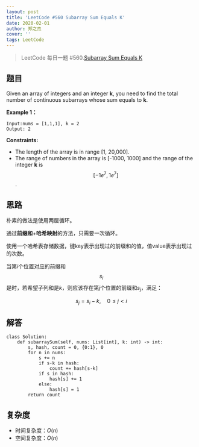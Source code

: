 ```yaml
---
layout: post
title: 'LeetCode #560 Subarray Sum Equals K'
date: 2020-02-01
author: 郑之杰
cover: ''
tags: LeetCode
---
```


> LeetCode 每日一题 #560.[Subarray Sum Equals K](https://leetcode-cn.com/problems/subarray-sum-equals-k/)

## 题目
Given an array of integers and an integer **k**, you need to find the total number of continuous subarrays whose sum equals to **k**.


**Example 1：**
```
Input:nums = [1,1,1], k = 2
Output: 2
```

**Constraints:**
- The length of the array is in range [1, 20,000].
- The range of numbers in the array is [-1000, 1000] and the range of the integer **k** is $$[-1e^7, 1e^7]$$.


## 思路
朴素的做法是使用两层循环。

通过**前缀和**+**哈希映射**的方法，只需要一次循环。

使用一个哈希表存储数据，键key表示出现过的前缀和的值，值value表示出现过的次数。

当第$i$个位置对应的前缀和$$s_i$$是时，若希望子列和是$k$，则应该存在第$j$个位置的前缀和$s_j$，满足：

$$ s_j = s_i - k, \quad 0≤j<i $$

## 解答
```
class Solution:
    def subarraySum(self, nums: List[int], k: int) -> int:
        s, hash, count = 0, {0:1}, 0
        for n in nums:
            s += n
            if s-k in hash:
                count += hash[s-k]
            if s in hash:
                hash[s] += 1
            else:
                hash[s] = 1
        return count
```

## 复杂度
- 时间复杂度：$O(n)$
- 空间复杂度：$O(n)$